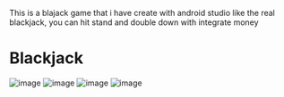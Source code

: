 This is a blajack game that i have create with android studio like the real blackjack, you can hit stand and double down with integrate money


# Blackjack
![image](https://user-images.githubusercontent.com/72478345/192155004-09d3b820-96b4-44e2-b99c-76d1830354d3.png)
![image](https://user-images.githubusercontent.com/72478345/192155111-325922f6-db1b-4d5c-a89c-7797cd39e80c.png)
![image](https://user-images.githubusercontent.com/72478345/192155225-930d1983-faf4-462b-be42-4ba14d4368f0.png)
![image](https://user-images.githubusercontent.com/72478345/192155162-b457d027-aa04-4345-9359-c4486b3f8aac.png)
